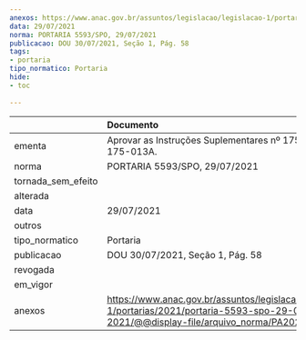```yaml
---
anexos: https://www.anac.gov.br/assuntos/legislacao/legislacao-1/portarias/2021/portaria-5593-spo-29-07-2021/@@display-file/arquivo_norma/PA2021-5593.pdf
data: 29/07/2021
norma: PORTARIA 5593/SPO, 29/07/2021
publicacao: DOU 30/07/2021, Seção 1, Pág. 58
tags:
- portaria
tipo_normatico: Portaria
hide: 
- toc 
 
---
```


|                    | Documento                                                                                                                                         |
|:-------------------|:--------------------------------------------------------------------------------------------------------------------------------------------------|
| ementa             | Aprovar as Instruções Suplementares nº 175-002G e 175-013A.                                                                                       |
| norma              | PORTARIA 5593/SPO, 29/07/2021                                                                                                                     |
| tornada_sem_efeito |                                                                                                                                                   |
| alterada           |                                                                                                                                                   |
| data               | 29/07/2021                                                                                                                                        |
| outros             |                                                                                                                                                   |
| tipo_normatico     | Portaria                                                                                                                                          |
| publicacao         | DOU 30/07/2021, Seção 1, Pág. 58                                                                                                                  |
| revogada           |                                                                                                                                                   |
| em_vigor           |                                                                                                                                                   |
| anexos             | https://www.anac.gov.br/assuntos/legislacao/legislacao-1/portarias/2021/portaria-5593-spo-29-07-2021/@@display-file/arquivo_norma/PA2021-5593.pdf |